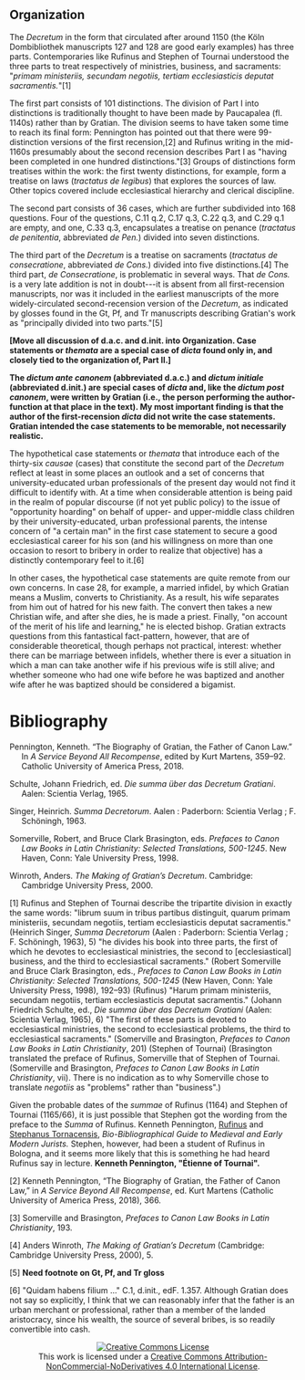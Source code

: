 ## Organization

The *Decretum* in the form that circulated after around 1150 (the Köln
Dombibliothek manuscripts 127 and 128 are good early examples) has three
parts. Contemporaries like Rufinus and Stephen of Tournai understood the
three parts to treat respectively of ministries, business, and
sacraments: "*primam ministeriis, secundam negotiis, tertiam
ecclesiasticis deputat sacramentis.*"[1]

The first part consists of 101 distinctions. The division of Part I into
distinctions is traditionally thought to have been made by Paucapalea
(fl. 1140s) rather than by Gratian. The division seems to have taken
some time to reach its final form: Pennington has pointed out that there
were 99-distinction versions of the first recension,[2] and Rufinus
writing in the mid-1160s presumably about the second recension describes
Part I as "having been completed in one hundred distinctions."[3] Groups
of distinctions form treatises within the work: the first twenty
distinctions, for example, form a treatise on laws (*tractatus de
legibus*) that explores the sources of law. Other topics covered include
ecclesiastical hierarchy and clerical discipline.

The second part consists of 36 cases, which are further subdivided into
168 questions. Four of the questions, C.11 q.2, C.17 q.3, C.22 q.3, and
C.29 q.1 are empty, and one, C.33 q.3, encapsulates a treatise on
penance (*tractatus de penitentia*, abbreviated *de Pen.*) divided into
seven distinctions.

The third part of the *Decretum* is a treatise on sacraments (*tractatus
de consecratione*, abbreviated *de Cons.*) divided into five
distinctions.[4] The third part, *de Consecratione*, is problematic in
several ways. That *de Cons.* is a very late addition is not in
doubt---it is absent from all first-recension manuscripts, nor was it
included in the earliest manuscripts of the more widely-circulated
second-recension version of the *Decretum*, as indicated by glosses
found in the Gt, Pf, and Tr manuscripts describing Gratian's work as
"principally divided into two parts."[5]

**\[Move all discussion of d.a.c. and d.init. into Organization. Case
statements or *themata* are a special case of *dicta* found only in, and
closely tied to the organization of, Part II.\]**

**The *dictum ante canonem* (abbreviated d.a.c.) and *dictum initiale*
(abbreviated d.init.) are special cases of *dicta* and, like the *dictum
post canonem*, were written by Gratian (i.e., the person performing the
author-function at that place in the text). My most important finding is
that the author of the first-recension *dicta* did not write the case
statements. Gratian intended the case statements to be memorable, not
necessarily realistic.**

The hypothetical case statements or *themata* that introduce each of the
thirty-six *causae* (cases) that constitute the second part of the
*Decretum* reflect at least in some places an outlook and a set of
concerns that university-educated urban professionals of the present day
would not find it difficult to identify with. At a time when
considerable attention is being paid in the realm of popular discourse
(if not yet public policy) to the issue of "opportunity hoarding" on
behalf of upper- and upper-middle class children by their
university-educated, urban professional parents, the intense concern of
"a certain man" in the first case statement to secure a good
ecclesiastical career for his son (and his willingness on more than one
occasion to resort to bribery in order to realize that objective) has a
distinctly contemporary feel to it.[6]

In other cases, the hypothetical case statements are quite remote from
our own concerns. In case 28, for example, a married infidel, by which
Gratian means a Muslim, converts to Christianity. As a result, his wife
separates from him out of hatred for his new faith. The convert then
takes a new Christian wife, and after she dies, he is made a priest.
Finally, "on account of the merit of his life and learning," he is
elected bishop. Gratian extracts questions from this fantastical
fact-pattern, however, that are of considerable theoretical, though
perhaps not practical, interest: whether there can be marriage between
infidels, whether there is ever a situation in which a man can take
another wife if his previous wife is still alive; and whether someone
who had one wife before he was baptized and another wife after he was
baptized should be considered a bigamist.

# Bibliography

<div id="refs" class="references csl-bib-body hanging-indent">

<div id="ref-pennington_biography_2018" class="csl-entry">

Pennington, Kenneth. “The Biography of Gratian, the Father of Canon
Law.” In *A Service Beyond All Recompense*, edited by Kurt Martens,
359–92. Catholic University of America Press, 2018.

</div>

<div id="ref-schulte_summa_1965" class="csl-entry">

Schulte, Johann Friedrich, ed. *Die summa über das Decretum Gratiani*.
Aalen: Scientia Verlag, 1965.

</div>

<div id="ref-singer_summa_1963" class="csl-entry">

Singer, Heinrich. *Summa Decretorum*. Aalen : Paderborn: Scientia Verlag
; F. Schöningh, 1963.

</div>

<div id="ref-somerville_prefaces_1998" class="csl-entry">

Somerville, Robert, and Bruce Clark Brasington, eds. *Prefaces to Canon
Law Books in Latin Christianity: Selected Translations, 500-1245*. New
Haven, Conn: Yale University Press, 1998.

</div>

<div id="ref-winroth_making_2000" class="csl-entry">

Winroth, Anders. *The Making of Gratian’s Decretum*. Cambridge:
Cambridge University Press, 2000.

</div>

</div>

[1] Rufinus and Stephen of Tournai describe the tripartite division in
exactly the same words: "librum suum in tribus partibus distinguit,
quarum primam ministeriis, secundam negotiis, tertiam ecclesiasticis
deputat sacramentis." (Heinrich Singer, *Summa Decretorum* (Aalen :
Paderborn: Scientia Verlag ; F. Schöningh, 1963), 5) "he divides his
book into three parts, the first of which he devotes to ecclesiastical
ministries, the second to \[ecclesiastical\] business, and the third to
ecclesiastical sacraments." (Robert Somerville and Bruce Clark
Brasington, eds., *Prefaces to Canon Law Books in Latin Christianity:
Selected Translations, 500-1245* (New Haven, Conn: Yale University
Press, 1998), 192–93) (Rufinus) "Harum primam ministeriis, secundam
negotiis, tertiam ecclesiasticis deputat sacramentis." (Johann Friedrich
Schulte, ed., *Die summa über das Decretum Gratiani* (Aalen: Scientia
Verlag, 1965), 6) "The first of these parts is devoted to ecclesiastical
ministries, the second to ecclesiastical problems, the third to
ecclesiastical sacraments." (Somerville and Brasington, *Prefaces to
Canon Law Books in Latin Christianity*, 201) (Stephen of Tournai)
(Brasington translated the preface of Rufinus, Somerville that of
Stephen of Tournai. (Somerville and Brasington, *Prefaces to Canon Law
Books in Latin Christianity*, vii). There is no indication as to why
Somerville chose to translate *negotiis* as "problems" rather than
"business".)

Given the probable dates of the *summae* of Rufinus (1164) and Stephen
of Tournai (1165/66), it is just possible that Stephen got the wording
from the preface to the *Summa* of Rufinus. Kenneth Pennington,
[Rufinus](http://amesfoundation.law.harvard.edu/BioBibCanonists/Report_Biobib2.php?record_id=a492)
and [Stephanus
Tornacensis](http://amesfoundation.law.harvard.edu/BioBibCanonists/Report_Biobib2.php?record_id=a502),
*Bio-Bibliographical Guide to Medieval and Early Modern Jurists.*
Stephen, however, had been a student of Rufinus in Bologna, and it seems
more likely that this is something he had heard Rufinus say in lecture.
**Kenneth Pennington, "Étienne of Tournai".**

[2] Kenneth Pennington, “The Biography of Gratian, the Father of Canon
Law,” in *A Service Beyond All Recompense*, ed. Kurt Martens (Catholic
University of America Press, 2018), 366.

[3] Somerville and Brasington, *Prefaces to Canon Law Books in Latin
Christianity*, 193.

[4] Anders Winroth, *The Making of Gratian’s Decretum* (Cambridge:
Cambridge University Press, 2000), 5.

[5] **Need footnote on Gt, Pf, and Tr gloss**

[6] "Quidam habens filium ..." C.1, d.init., edF. 1.357. Although
Gratian does not say so explicitly, I think that we can reasonably infer
that the father is an urban merchant or professional, rather than a
member of the landed aristocracy, since his wealth, the source of
several bribes, is so readily convertible into cash.

<div align="center">
<a rel="license" href="http://creativecommons.org/licenses/by-nc-nd/4.0/"><img alt="Creative Commons License" style="border-width:0" src="https://i.creativecommons.org/l/by-nc-nd/4.0/88x31.png" /></a><br />This work is licensed under a <a rel="license" href="http://creativecommons.org/licenses/by-nc-nd/4.0/">Creative Commons Attribution-NonCommercial-NoDerivatives 4.0 International License</a>.
</div>
